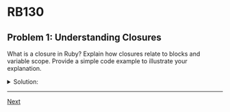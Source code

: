 # RB130
## Problem 1: Understanding Closures

What is a closure in Ruby? Explain how closures relate to blocks and variable scope. Provide a simple code example to illustrate your explanation.

<details>
<summary>Solution:</summary>

A closure is a procedure (like a block, proc, or lambda) that "closes over" or remembers the environment in which it was created. This means it has access to the local variables that were in scope when the closure was defined, even if the closure is executed in a completely different scope. This concept is central to how blocks can interact with variables outside of their own definition.

```ruby
def counter
  count = 0
  -> { count += 1 } # This lambda is a closure; it "closes over" the `count` variable
end

c1 = counter
puts c1.call # => 1
puts c1.call # => 2

# The lambda remembers and can modify the `count` variable from the `counter` method's
# scope, even after the `counter` method has finished executing.
```

</details>

---

[Next](02.md)